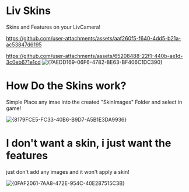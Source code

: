 # Liv Skins

Skins and Features on your LivCamera!

https://github.com/user-attachments/assets/aaf260f5-f640-4dd5-b21a-ac53847d6195


https://github.com/user-attachments/assets/65208488-22f1-440b-ae1d-3c0eb671e1cd
![{7AEDD169-06F6-4782-8E63-BF406C1DC390}](https://github.com/user-attachments/assets/5e5f458e-4717-4bbc-b837-3ccb2fac16fa)


# How Do the Skins work?

Simple Place any imae into the created "SkinImages" Folder and select in game!

![{8179FCE5-FC33-40B6-B9D7-A5B1E3DA9936}](https://github.com/user-attachments/assets/d8b140d0-1e6d-4792-8d15-0913a1fbde81)


# I don't want a skin, i just want the features

just don't add any images and it won't apply a skin!

![{0FAF2061-7AA8-472E-954C-40E287515C3B}](https://github.com/user-attachments/assets/c0185022-e8dd-415b-a446-d8991297fa7c)
